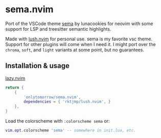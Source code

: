# sema.nvim

Port of the VSCode theme [sema](https://lunacookies.github.io/sema/) by lunacookies for neovim
with some support for LSP and treesitter semantic highlights.

Made with [lush.nvim](https://github.com/rktjmp/lush.nvim) for personal use.
sema is my favorite vsc theme. Support for other plugins will come when I need it.
I might port over the `chroma`, `soft`, and `light` variants at some point, but no guarantees.

## Installation & usage

[lazy.nvim](https://github.com/folke/lazy.nvim)

```lua
return { 
    {
        'onlytomorrow/sema.nvim', 
        dependencies = { 'rktjmp/lush.nvim', }
    },
}
```
Load the colorscheme with `:colorscheme sema` or:

```lua
vim.opt.colorscheme 'sema' -- somewhere in init.lua, etc.
```
